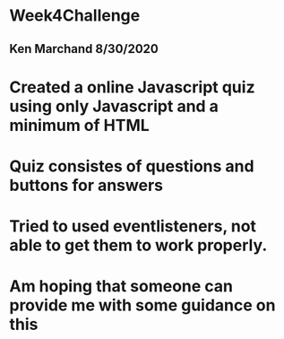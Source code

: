 # Week4Challenge
## Ken Marchand 8/30/2020
# Created a online Javascript quiz using only Javascript and a minimum of HTML
# Quiz consistes of questions and buttons for answers
# Tried to used eventlisteners, not able to get them to work properly.
# Am hoping that someone can provide me with some guidance on this
